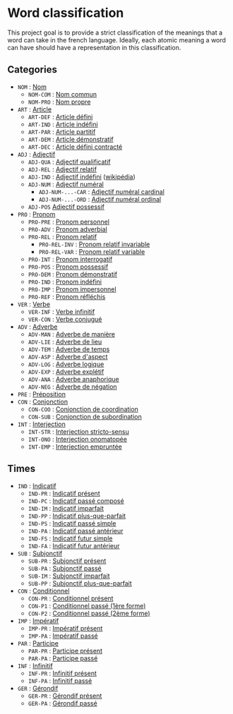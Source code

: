 # Word classification

This project goal is to provide a strict classification of the meanings that a word can take in the french language.
Ideally, each atomic meaning a word can have should have a representation in this classification.

## Categories

- `NOM` : [Nom](/semantic/nouns.py#L15)
    - `NOM-COM` : [Nom commun](/semantic/nouns.py#L21)
    - `NOM-PRO` : [Nom propre](/semantic/nouns.py#L27)
- `ART` : [Article](/semantic/articles.py#L18)
    - `ART-DEF` : [Article défini](/semantic/articles.py#L24)
    - `ART-IND` : [Article indéfini](/semantic/articles.py#L30)
    - `ART-PAR` : [Article partitif](/semantic/articles.py#L36)
    - `ART-DEM` : [Article démonstratif](/semantic/articles.py#L42)
    - `ART-DEC` : [Article défini contracté](/semantic/articles.py#L48)
- `ADJ` : [Adjectif](/semantic/adjectives.py#L20)
    - `ADJ-QUA` : [Adjectif qualificatif](/semantic/adjectives.py#L26)
    - `ADJ-REL` : [Adjectif relatif](/semantic/adjectives.py#L32)
    - `ADJ-IND` : [Adjectif indéfini](/semantic/adjectives.py#L38) ([wikipédia](https://fr.wikipedia.org/wiki/Adjectif_ind%C3%A9fini))
    - `ADJ-NUM` : [Adjectif numéral](/semantic/adjectives.py#L44)
        - `ADJ-NUM-...-CAR` : [Adjectif numéral cardinal](/semantic/adjectives.py#L49)
        - `ADJ-NUM-...-ORD` : [Adjectif numéral ordinal](/semantic/adjectives.py#L55)
    - `ADJ-POS` [Adjectif possessif](/semantic/adjectives.py#L61)
- `PRO` : [Pronom](/semantic/pronouns.py#L24)
    - `PRO-PRE` : [Pronom personnel](/semantic/pronouns.py#L29)
    - `PRO-ADV` : [Pronom adverbial](/semantic/pronouns.py#L39)
    - `PRO-REL` : [Pronom relatif](/semantic/pronouns.py#L45)
        - `PRO-REL-INV` : [Pronom relatif invariable](/semantic/pronouns.py#L50)
        - `PRO-REL-VAR` : [Pronom relatif variable](/semantic/pronouns.py#L56)
    - `PRO-INT` : [Pronom interrogatif](/semantic/pronouns.py#L65)
    - `PRO-POS` : [Pronom possessif](/semantic/pronouns.py#L71)
    - `PRO-DEM` : [Pronom démonstratif](/semantic/pronouns.py#L85)
    - `PRO-IND` : [Pronom indéfini](/semantic/pronouns.py#L94)
    - `PRO-IMP` : [Pronom impersonnel](/semantic/pronouns.py#L103)
    - `PRO-REF` : [Pronom réfléchis](/semantic/pronouns.py#L109)
- `VER` : [Verbe](/semantic/verbs.py#L16)
    - `VER-INF` : [Verbe infinitif](/semantic/verbs.py#L24)
    - `VER-CON` : [Verbe conjugué](/semantic/verbs.py#L73)
- `ADV` : [Adverbe](/semantic/adverbs.py#L20)
    - `ADV-MAN` : [Adverbe de manière](/semantic/adverbs.py#L25)
    - `ADV-LIE` : [Adverbe de lieu](/semantic/adverbs.py#L31)
    - `ADV-TEM` : [Adverbe de temps](/semantic/adverbs.py#L37)
    - `ADV-ASP` : [Adverbe d'aspect](/semantic/adverbs.py#L43)
    - `ADV-LOG` : [Adverbe logique](/semantic/adverbs.py#L49)
    - `ADV-EXP` : [Adverbe explétif](/semantic/adverbs.py#L55)
    - `ADV-ANA` : [Adverbe anaphorique](/semantic/adverbs.py#L61)
    - `ADV-NEG` : [Adverbe de négation](/semantic/adverbs.py#L67)
- `PRE` : [Préposition](/semantic/prepositions.py#L11)
- `CON` : [Conjonction](/semantic/conjunctions.py#L14)
    - `CON-COO` : [Conjonction de coordination](/semantic/conjunctions.py#L19)
    - `CON-SUB` : [Conjonction de subordination](/semantic/conjunctions.py#L24)
- `INT` : [Interjection](/semantic/interjections.py#L15)
    - `INT-STR` : [Interjection stricto-sensu](/semantic/interjections.py#L20)
    - `INT-ONO` : [Interjection onomatopée](/semantic/interjections.py#L25)
    - `INT-EMP` : [Interjection empruntée](/semantic/interjections.py#L30)

## Times

- `IND` : [Indicatif](/semantic/times.py#L15)
    - `IND-PR` : [Indicatif présent](/semantic/times.py#L54)
    - `IND-PC` : [Indicatif passé composé](/semantic/times.py#L55)
    - `IND-IM` : [Indicatif imparfait](/semantic/times.py#L56)
    - `IND-PP` : [Indicatif plus-que-parfait](/semantic/times.py#L57)
    - `IND-PS` : [Indicatif passé simple](/semantic/times.py#L58)
    - `IND-PA` : [Indicatif passé antérieur](/semantic/times.py#L59)
    - `IND-FS` : [Indicatif futur simple](/semantic/times.py#L60)
    - `IND-FA` : [Indicatif futur antérieur](/semantic/times.py#L61)
- `SUB` : [Subjonctif](/semantic/times.py#L16)
    - `SUB-PR` : [Subjonctif présent](/semantic/times.py#L63)
    - `SUB-PA` : [Subjonctif passé](/semantic/times.py#L64)
    - `SUB-IM` : [Subjonctif imparfait](/semantic/times.py#L65)
    - `SUB-PP` : [Subjonctif plus-que-parfait](/semantic/times.py#L66)
- `CON` : [Conditionnel](/semantic/times.py#L17)
    - `CON-PR` : [Conditionnel présent](/semantic/times.py#L68)
    - `CON-P1` : [Conditionnel passé (1ère forme)](/semantic/times.py#L69)
    - `CON-P2` : [Conditionnel passé (2ème forme)](/semantic/times.py#L70)
- `IMP` : [Impératif](/semantic/times.py#L18)
    - `IMP-PR` : [Impératif présent](/semantic/times.py#L72)
    - `IMP-PA` : [Impératif passé](/semantic/times.py#L73)
- `PAR` : [Participe](/semantic/times.py#L19)
    - `PAR-PR` : [Participe présent](/semantic/times.py#L75)
    - `PAR-PA` : [Participe passé](/semantic/times.py#L76)
- `INF` : [Infinitif](/semantic/times.py#L20)
    - `INF-PR` : [Infinitif présent](/semantic/times.py#L78)
    - `INF-PA` : [Infinitif passé](/semantic/times.py#L79)
- `GER` : [Gérondif](/semantic/times.py#L21)
    - `GER-PR` : [Gérondif présent](/semantic/times.py#L81)
    - `GER-PA` : [Gérondif passé](/semantic/times.py#L82)
